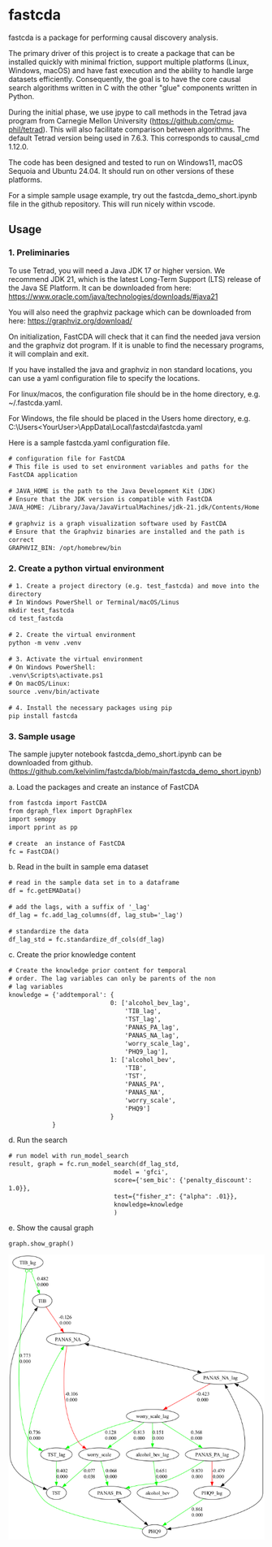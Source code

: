 # fastcda

fastcda is a package for performing causal discovery analysis.

The primary driver of this project is to create a package that can be installed quickly with minimal friction, support multiple platforms (Linux, Windows, macOS) and have fast execution and the ability to handle large datasets efficiently.  Consequently, the goal is to have the core causal search algorithms written in C with the other "glue" components written in Python.

During the initial phase, we use jpype to call methods in the Tetrad java program from Carnegie Mellon University (https://github.com/cmu-phil/tetrad).  This will also facilitate comparison between algorithms. The default Tetrad version being used in 7.6.3.  This corresponds to causal_cmd 1.12.0.

The code has been designed and tested to run on Windows11, macOS Sequoia and Ubuntu 24.04.  It should run on other versions of these platforms.

For a simple sample usage example, try out the fastcda_demo_short.ipynb file in the github repository. This will run nicely within vscode.

## Usage

### 1. Preliminaries

To use Tetrad, you will need a Java JDK 17 or higher version. We recommend JDK 21, which is the latest Long-Term Support (LTS) release of the Java SE Platform. It can be downloaded from here: https://www.oracle.com/java/technologies/downloads/#java21

You will also need the graphviz package which can be downloaded from here: https://graphviz.org/download/

On initialization, FastCDA will check that it can find the
needed java version and the graphviz dot program. If it is
unable to find the necessary programs, it will complain and
exit.

If you have installed the java and graphviz in non standard locations, you
can use a yaml configuration file to specify the locations.

For linux/macos, the configuration file  should
be in the home directory, e.g.  ~/.fastcda.yaml.  

For Windows, the file should be placed in the Users home directory, e.g. 
C:\Users\<YourUser>\AppData\Local\fastcda\fastcda.yaml

Here is a sample fastcda.yaml configuration file.

```
# configuration file for FastCDA
# This file is used to set environment variables and paths for the FastCDA application

# JAVA_HOME is the path to the Java Development Kit (JDK)
# Ensure that the JDK version is compatible with FastCDA
JAVA_HOME: /Library/Java/JavaVirtualMachines/jdk-21.jdk/Contents/Home

# graphviz is a graph visualization software used by FastCDA
# Ensure that the Graphviz binaries are installed and the path is correct
GRAPHVIZ_BIN: /opt/homebrew/bin
```

### 2. Create a python virtual environment

```
# 1. Create a project directory (e.g. test_fastcda) and move into the directory
# In Windows PowerShell or Terminal/macOS/Linus
mkdir test_fastcda
cd test_fastcda

# 2. Create the virtual environment 
python -m venv .venv

# 3. Activate the virtual environment
# On Windows PowerShell:
.venv\Scripts\activate.ps1
# On macOS/Linux:
source .venv/bin/activate

# 4. Install the necessary packages using pip
pip install fastcda

```

### 3. Sample usage

The sample jupyter notebook fastcda_demo_short.ipynb can be
downloaded from github. (https://github.com/kelvinlim/fastcda/blob/main/fastcda_demo_short.ipynb)

a. Load the packages and create an instance of FastCDA

```
from fastcda import FastCDA
from dgraph_flex import DgraphFlex
import semopy
import pprint as pp

# create  an instance of FastCDA
fc = FastCDA()
```

b. Read in the built in sample ema dataset

```
# read in the sample data set in to a dataframe
df = fc.getEMAData()

# add the lags, with a suffix of '_lag'
df_lag = fc.add_lag_columns(df, lag_stub='_lag')

# standardize the data
df_lag_std = fc.standardize_df_cols(df_lag)

```

c. Create the prior knowledge content

```
# Create the knowledge prior content for temporal
# order. The lag variables can only be parents of the non
# lag variables
knowledge = {'addtemporal': {
                            0: ['alcohol_bev_lag',
                                'TIB_lag',
                                'TST_lag',
                                'PANAS_PA_lag',
                                'PANAS_NA_lag',
                                'worry_scale_lag',
                                'PHQ9_lag'],
                            1: ['alcohol_bev',
                                'TIB',
                                'TST',
                                'PANAS_PA',
                                'PANAS_NA',
                                'worry_scale',
                                'PHQ9']
                            }
            }
```

d. Run the search

```
# run model with run_model_search
result, graph = fc.run_model_search(df_lag_std, 
                             model = 'gfci',
                             score={'sem_bic': {'penalty_discount': 1.0}},
                             test={"fisher_z": {"alpha": .01}},
                             knowledge=knowledge
                             )
```

e. Show the causal graph

```
graph.show_graph()
```

![Example Graph](https://github.com/kelvinlim/fastcda/blob/main/assets/causal_graph_boston.png)
